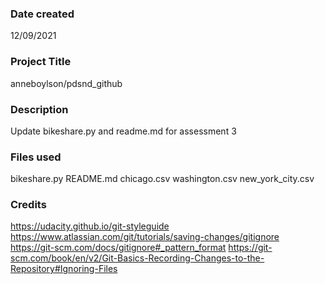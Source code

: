 ### Date created
12/09/2021

### Project Title
anneboylson/pdsnd_github

### Description
Update bikeshare.py and readme.md for assessment 3

### Files used
bikeshare.py
README.md
chicago.csv
washington.csv
new_york_city.csv

### Credits
https://udacity.github.io/git-styleguide
https://www.atlassian.com/git/tutorials/saving-changes/gitignore
https://git-scm.com/docs/gitignore#_pattern_format
https://git-scm.com/book/en/v2/Git-Basics-Recording-Changes-to-the-Repository#Ignoring-Files